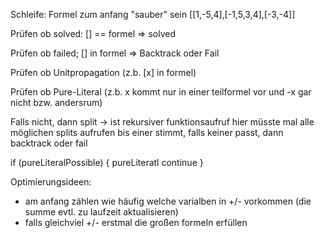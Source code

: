 

Schleife:
Formel zum anfang "sauber" sein
 [[1,-5,4],[-1,5,3,4],[-3,-4]]

Prüfen ob solved:
 [] == formel => solved

Prüfen ob failed;
 [] in formel => Backtrack oder Fail

Prüfen ob Unitpropagation (z.b. [x] in formel)

Prüfen ob Pure-Literal (z.b. x kommt nur in einer teilformel vor und -x gar nicht bzw. andersrum)

Falls nicht, dann split -> ist rekursiver funktionsaufruf
hier müsste mal alle möglichen splits aufrufen bis einer stimmt, falls keiner passt, dann backtrack oder fail


if (pureLiteralPossible) {
	pureLiteratl
	continue
}


Optimierungsideen:
  - am anfang zählen wie häufig welche varialben in +/- vorkommen
 (die summe evtl. zu laufzeit aktualisieren)
  - falls gleichviel +/- erstmal die großen formeln erfüllen